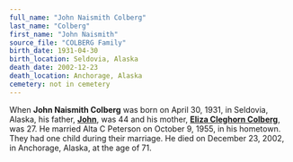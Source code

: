 ```yaml
---
full_name: "John Naismith Colberg"
last_name: "Colberg"
first_name: "John Naismith"
source_file: "COLBERG Family"
birth_date: 1931-04-30
birth_location: Seldovia, Alaska
death_date: 2002-12-23
death_location: Anchorage, Alaska
cemetery: not in cemetery
---
```


When **John Naismith Colberg** was born on April 30, 1931, in Seldovia,
Alaska, his father, [**John**](./Colberg_John.md), was 44 and his mother, [**Eliza Cleghorn Colberg**](./Colberg_Eliza_Cleghorn.md), was 27. He
married Alta C Peterson on October 9, 1955, in his hometown. They had one child during their marriage. He died on December 23, 2002, in
Anchorage, Alaska, at the age of 71.

